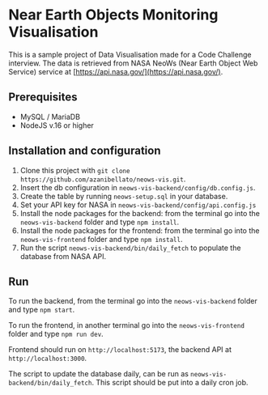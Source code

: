 # Near Earth Objects Monitoring Visualisation

This is a sample project of Data Visualisation made for a Code Challenge interview.
The data is retrieved from NASA NeoWs (Near Earth Object Web Service) service at [https://api.nasa.gov/](https://api.nasa.gov/).

## Prerequisites

- MySQL / MariaDB
- NodeJS v.16 or higher

## Installation and configuration

1. Clone this project with ```git clone https://github.com/azanibellato/neows-vis.git```.
2. Insert the db configuration in `neows-vis-backend/config/db.config.js`.
3. Create the table by running `neows-setup.sql` in your database.
4. Set your API key for NASA  in `neows-vis-backend/config/api.config.js`
5. Install the node packages for the backend: from the terminal go into the `neows-vis-backend` folder and type
``` npm install ```.
6. Install the node packages for the frontend: from the terminal go into the `neows-vis-frontend` folder and type
``` npm install ```.
7. Run the script `neows-vis-backend/bin/daily_fetch` to populate the database from NASA API.

## Run

To run the backend, from the terminal go into the `neows-vis-backend` folder and type
``` npm start ```.

To run the frontend, in another terminal go into the `neows-vis-frontend` folder and type
``` npm run dev ```.

Frontend should run on `http://localhost:5173`, the backend API at `http://localhost:3000`.

The script to update the database daily, can be run as `neows-vis-backend/bin/daily_fetch`. This script should be put into a daily cron job.
